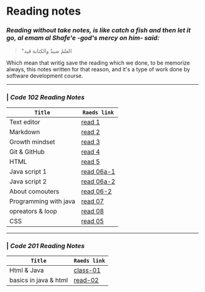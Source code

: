 # Reading notes

###  *Reading without take notes, is like catch a fish and then let it go, al emam al Shafe'e -god's mercy on him- said:*
 >"العلمُ صيدٌ والكتابة قيد

Which mean that writig save the reading which we done, to be memorize always, this notes written for that reason, and it's a type of work done by software development course.

-------------
### | *Code 102 Reading Notes* 

 **`Title`** | **`Raeds link`**                       
-----|-------
 Text editor | [read 1](https://magedashuriqi.github.io/reading-notes/read0)
Markdown | [read 2](https://magedashuriqi.github.io/reading-notes/editors)
Growth mindset | [read 3](https://magedashuriqi.github.io/reading-notes/growth)
Git & GitHub | [read 4](https://magedashuriqi.github.io/reading-notes/git)
HTML | [read 5](https://magedashuriqi.github.io/reading-notes/Read4)
Java script 1 | [read 06a-1](https://magedashuriqi.github.io/Class-06-JS/add-content.html)
Java script 2 | [read 06a-2](https://magedashuriqi.github.io/reading-notes/read06)
About comouters | [read 06-2](https://magedashuriqi.github.io/reading-notes/comp)
Programming with java |[read 07](https://magedashuriqi.github.io/reading-notes/read07)
opreators & loop | [read 08](https://magedashuriqi.github.io/reading-notes/opreators&loop)
CSS |[read 05](https://magedashuriqi.github.io/reading-notes/Color-css)

---------------------
### | *Code 201 Reading Notes*

  **`Title`** | **`Raeds link`**    
 -----------|-----------------           
 Html & Java| [class-01](https://magedashuriqi.github.io/reading-notes/class-01)
basics in java & html| [read-02](https://magedashuriqi.github.io/reading-notes/basics)
